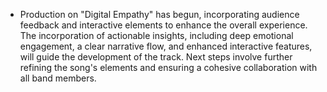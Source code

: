 - Production on "Digital Empathy" has begun, incorporating audience feedback and interactive elements to enhance the overall experience. The incorporation of actionable insights, including deep emotional engagement, a clear narrative flow, and enhanced interactive features, will guide the development of the track. Next steps involve further refining the song's elements and ensuring a cohesive collaboration with all band members.